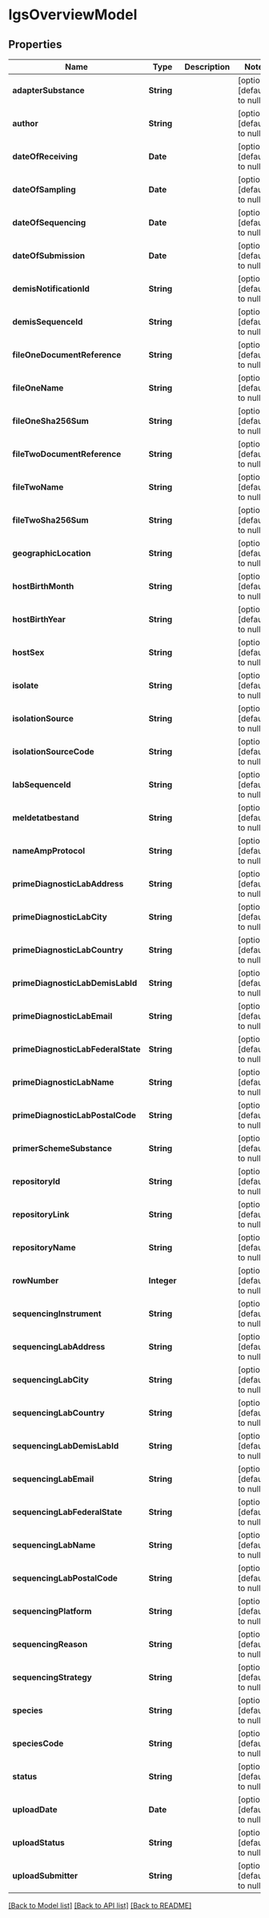 # IgsOverviewModel
## Properties

| Name | Type | Description | Notes |
|------------ | ------------- | ------------- | -------------|
| **adapterSubstance** | **String** |  | [optional] [default to null] |
| **author** | **String** |  | [optional] [default to null] |
| **dateOfReceiving** | **Date** |  | [optional] [default to null] |
| **dateOfSampling** | **Date** |  | [optional] [default to null] |
| **dateOfSequencing** | **Date** |  | [optional] [default to null] |
| **dateOfSubmission** | **Date** |  | [optional] [default to null] |
| **demisNotificationId** | **String** |  | [optional] [default to null] |
| **demisSequenceId** | **String** |  | [optional] [default to null] |
| **fileOneDocumentReference** | **String** |  | [optional] [default to null] |
| **fileOneName** | **String** |  | [optional] [default to null] |
| **fileOneSha256Sum** | **String** |  | [optional] [default to null] |
| **fileTwoDocumentReference** | **String** |  | [optional] [default to null] |
| **fileTwoName** | **String** |  | [optional] [default to null] |
| **fileTwoSha256Sum** | **String** |  | [optional] [default to null] |
| **geographicLocation** | **String** |  | [optional] [default to null] |
| **hostBirthMonth** | **String** |  | [optional] [default to null] |
| **hostBirthYear** | **String** |  | [optional] [default to null] |
| **hostSex** | **String** |  | [optional] [default to null] |
| **isolate** | **String** |  | [optional] [default to null] |
| **isolationSource** | **String** |  | [optional] [default to null] |
| **isolationSourceCode** | **String** |  | [optional] [default to null] |
| **labSequenceId** | **String** |  | [optional] [default to null] |
| **meldetatbestand** | **String** |  | [optional] [default to null] |
| **nameAmpProtocol** | **String** |  | [optional] [default to null] |
| **primeDiagnosticLabAddress** | **String** |  | [optional] [default to null] |
| **primeDiagnosticLabCity** | **String** |  | [optional] [default to null] |
| **primeDiagnosticLabCountry** | **String** |  | [optional] [default to null] |
| **primeDiagnosticLabDemisLabId** | **String** |  | [optional] [default to null] |
| **primeDiagnosticLabEmail** | **String** |  | [optional] [default to null] |
| **primeDiagnosticLabFederalState** | **String** |  | [optional] [default to null] |
| **primeDiagnosticLabName** | **String** |  | [optional] [default to null] |
| **primeDiagnosticLabPostalCode** | **String** |  | [optional] [default to null] |
| **primerSchemeSubstance** | **String** |  | [optional] [default to null] |
| **repositoryId** | **String** |  | [optional] [default to null] |
| **repositoryLink** | **String** |  | [optional] [default to null] |
| **repositoryName** | **String** |  | [optional] [default to null] |
| **rowNumber** | **Integer** |  | [optional] [default to null] |
| **sequencingInstrument** | **String** |  | [optional] [default to null] |
| **sequencingLabAddress** | **String** |  | [optional] [default to null] |
| **sequencingLabCity** | **String** |  | [optional] [default to null] |
| **sequencingLabCountry** | **String** |  | [optional] [default to null] |
| **sequencingLabDemisLabId** | **String** |  | [optional] [default to null] |
| **sequencingLabEmail** | **String** |  | [optional] [default to null] |
| **sequencingLabFederalState** | **String** |  | [optional] [default to null] |
| **sequencingLabName** | **String** |  | [optional] [default to null] |
| **sequencingLabPostalCode** | **String** |  | [optional] [default to null] |
| **sequencingPlatform** | **String** |  | [optional] [default to null] |
| **sequencingReason** | **String** |  | [optional] [default to null] |
| **sequencingStrategy** | **String** |  | [optional] [default to null] |
| **species** | **String** |  | [optional] [default to null] |
| **speciesCode** | **String** |  | [optional] [default to null] |
| **status** | **String** |  | [optional] [default to null] |
| **uploadDate** | **Date** |  | [optional] [default to null] |
| **uploadStatus** | **String** |  | [optional] [default to null] |
| **uploadSubmitter** | **String** |  | [optional] [default to null] |

[[Back to Model list]](../README.md#documentation-for-models) [[Back to API list]](../README.md#documentation-for-api-endpoints) [[Back to README]](../README.md)

